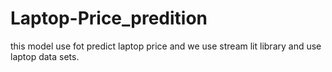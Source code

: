 # Laptop-Price_predition
this model use fot predict laptop price and we use stream lit library and use laptop data sets. 
